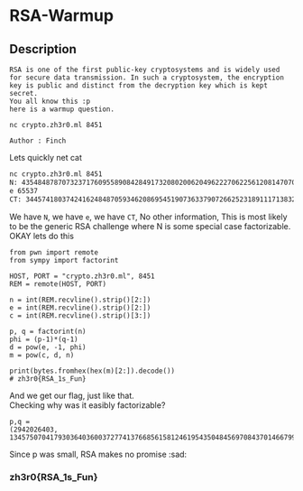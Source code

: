 # RSA-Warmup

## Description
```
RSA is one of the first public-key cryptosystems and is widely used for secure data transmission. In such a cryptosystem, the encryption key is public and distinct from the decryption key which is kept secret.
You all know this :p
here is a warmup question.

nc crypto.zh3r0.ml 8451

Author : Finch
```

Lets quickly net cat  
```bash
nc crypto.zh3r0.ml 8451
N: 435484878707323717609558908428491732080200620496222706225612081470705045338826568738839503441895810259829684805194635719585140773967024755976185135262187024552092814455723595911873136367728098843543576413761698077300341835156919036506196997741966308833553400592985253519980085783152705343962743180838960657525326043909
e 65537
CT: 344574180374241624848705934620869545190736337907266252318911171383290243897129862062313026831187186976704177305590626082499994500075570738182284039651256397437868001748970087145045390243038430722206063983740148183702626114632523965797127289304488799040619348710378056179517002039171315275774158768719676479442190241480
```

We have `N`, we have `e`, we have `CT`, No other information, This is most likely to be the generic RSA challenge where N is some special case factorizable. OKAY lets do this  

```
from pwn import remote
from sympy import factorint

HOST, PORT = "crypto.zh3r0.ml", 8451
REM = remote(HOST, PORT)

n = int(REM.recvline().strip()[2:])
e = int(REM.recvline().strip()[2:])
c = int(REM.recvline().strip()[3:])

p, q = factorint(n)
phi = (p-1)*(q-1)
d = pow(e, -1, phi)
m = pow(c, d, n)

print(bytes.fromhex(hex(m)[2:]).decode())
# zh3r0{RSA_1s_Fun}
```
And we get our flag, just like that.  
Checking why was it easibly factorizable?
```
p,q = 
(2942026403, 134575070417930364036003727741376685615812461954350484569708437014667994680713813781468183983386234011962070146684234011280627785955402931339880339689145836820522726630562036268896319664602063579145594582463191728917055827142635500611088623983035188866470062494891880603875253301899285045944864340088876075089)
```
Since p was small, RSA makes no promise :sad:

### zh3r0{RSA_1s_Fun}


